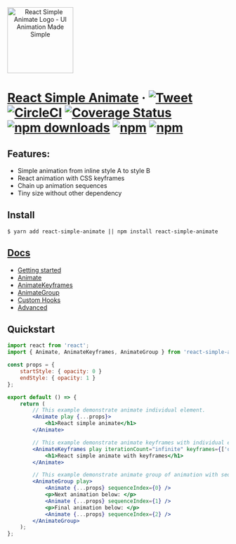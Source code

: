 <div  style="height: 150px; border-radius: 20px; width: 150px;" align="center"><a href="https://react-simple-animate.now.sh"><img src="https://raw.githubusercontent.com/bluebill1049/react-simple-animate/master/example/logo.png" alt="React Simple Animate Logo - UI Animation Made Simple" width="150px" height="150px" /></a></div>

# [React Simple Animate](https://react-simple-animate.now.sh) &middot; [![Tweet](https://img.shields.io/twitter/url/http/shields.io.svg?style=social)](https://twitter.com/intent/tweet?text=React+UI+animation+made+simple&url=https://react-simple-animate.now.sh/) [![CircleCI](https://circleci.com/gh/bluebill1049/react-simple-animate.svg?style=svg)](https://circleci.com/gh/bluebill1049/react-simple-animate) [![Coverage Status](https://coveralls.io/repos/github/bluebill1049/react-simple-animate/badge.svg?branch=master)](https://coveralls.io/github/bluebill1049/react-simple-animate?branch=master) [![npm downloads](https://img.shields.io/npm/dm/react-simple-animate.svg?style=flat-square)](https://www.npmjs.com/package/react-simple-animate) [![npm](https://img.shields.io/npm/dt/react-simple-animate.svg?style=flat-square)](https://www.npmjs.com/package/react-simple-animate) [![npm](https://img.shields.io/npm/l/react-simple-animate.svg?style=flat-square)](https://www.npmjs.com/package/react-simple-animate)

## Features:

- Simple animation from inline style A to style B
- React animation with CSS keyframes
- Chain up animation sequences
- Tiny size without other dependency

## Install

    $ yarn add react-simple-animate || npm install react-simple-animate

## [Docs](https://react-simple-animate.now.sh/)

- [Getting started](https://react-simple-animate.now.sh/basics)
- [Animate](https://react-simple-animate.now.sh/animate)
- [AnimateKeyframes](https://react-simple-animate.now.sh/animate-keyframes)
- [AnimateGroup](https://react-simple-animate.now.sh/animate-group)
- [Custom Hooks](https://react-simple-animate.now.sh/hooks)
- [Advanced](https://react-simple-animate.now.sh/advanced)

## Quickstart

```jsx
import react from 'react';
import { Animate, AnimateKeyframes, AnimateGroup } from 'react-simple-animate';

const props = {
    startStyle: { opacity: 0 }
    endStyle: { opacity: 1 }
};

export default () => {
    return (
        // This example demonstrate animate individual element.
        <Animate play {...props}>
            <h1>React simple animate</h1>
        </Animate>

        // This example demonstrate animate keyframes with individual element.
        <AnimateKeyframes play iterationCount="infinite" keyframes={['opacity: 0', 'opacity: 1']}>
            <h1>React simple animate with keyframes</h1>
        </Animate>

        // This example demonstrate animate group of animation with sequenceIndex.
        <AnimateGroup play>
            <Animate {...props} sequenceIndex={0} />
            <p>Next animation below: </p>
            <Animate {...props} sequenceIndex={1} />
            <p>Final animation below: </p>
            <Animate {...props} sequenceIndex={2} />
        </AnimateGroup>
    );
};
```

